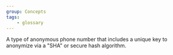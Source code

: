 ```yaml
---
group: Concepts
tags:
    - glossary
---
```

A type of anonymous phone number that includes a unique key to anonymize via a "SHA" or secure hash algorithm.